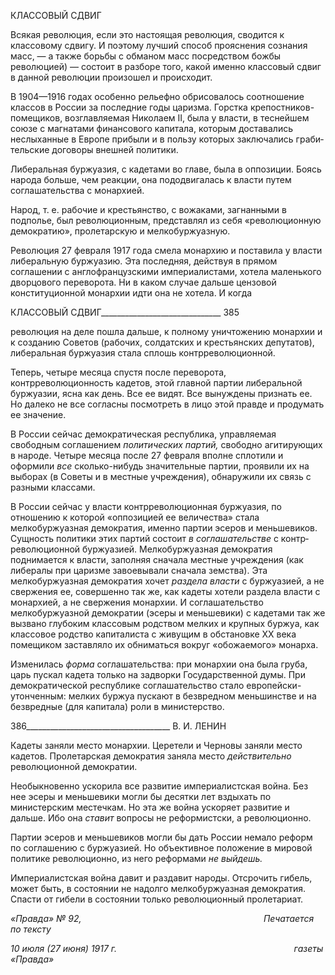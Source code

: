 КЛАССОВЫЙ СДВИГ

Всякая революция, если это настоящая революция, сводится к классовому сдвигу. И поэтому лучший способ прояснения сознания масс, — а также борьбы с обманом масс посредством божбы революцией) — состоит в разборе того, какой именно классовый сдвиг в данной революции произошел и происходит.

В 1904—1916 годах особенно рельефно обрисовалось соотношение классов в России за последние годы царизма. Горстка крепостников-помещиков, возглавляемая Никола­ем II, была у власти, в теснейшем союзе с магнатами финансового капитала, которым доставались неслыханные в Европе прибыли и в пользу которых заключались граби­тельские договоры внешней политики.

Либеральная буржуазия, с кадетами во главе, была в оппозиции. Боясь народа боль­ше, чем реакции, она пододвигалась к власти путем соглашательства с монархией.

Народ, т. е. рабочие и крестьянство, с вожаками, загнанными в подполье, был рево­люционным, представлял из себя «революционную демократию», пролетарскую и мел­кобуржуазную.

Революция 27 февраля 1917 года смела монархию и поставила у власти либеральную буржуазию. Эта последняя, действуя в прямом соглашении с англофранцузскими им­периалистами, хотела маленького дворцового переворота. Ни в каком случае дальше цензовой конституционной монархии идти она не хотела. И когда

  

КЛАССОВЫЙ СДВИГ______________________________ 385

революция на деле пошла дальше, к полному уничтожению монархии и к созданию Со­ветов (рабочих, солдатских и крестьянских депутатов), либеральная буржуазия стала сплошь контрреволюционной.

Теперь, четыре месяца спустя после переворота, контрреволюционность кадетов, этой главной партии либеральной буржуазии, ясна как день. Все ее видят. Все вынуж­дены признать ее. Но далеко не все согласны посмотреть в лицо этой правде и проду­мать ее значение.

В России сейчас демократическая республика, управляемая свободным соглашением _политических партий,_ свободно агитирующих в народе. Четыре месяца после 27 фев­раля вполне сплотили и оформили _все_ сколько-нибудь значительные партии, проявили их на выборах (в Советы и в местные учреждения), обнаружили их связь с разными классами.

В России сейчас у власти контрреволюционная буржуазия, по отношению к которой «оппозицией ее величества» стала мелкобуржуазная демократия, именно партии эсеров и меньшевиков. Сущность политики этих партий состоит _в соглашательстве_ с контр­революционной буржуазией. Мелкобуржуазная демократия поднимается к власти, за­полняя сначала местные учреждения (как либералы при царизме завоевывали сначала земства). Эта мелкобуржуазная демократия хочет _раздела власти_ с буржуазией, а не свержения ее, совершенно так же, как кадеты хотели раздела власти с монархией, а не свержения монархии. И соглашательство мелкобуржуазной демократии (эсеры и мень­шевики) с кадетами так же вызвано глубоким классовым родством мелких и крупных буржуа, как классовое родство капиталиста с живущим в обстановке XX века помещи­ком заставляло их обниматься вокруг «обожаемого» монарха.

Изменилась _форма_ соглашательства: при монархии она была груба, царь пускал ка­дета только на задворки Государственной думы. При демократической республике со­глашательство стало европейски-утонченным: мелких буржуа пускают в безвредном меньшинстве и на безвредные (для капитала) роли в министерство.

  

386____________________________________ В. И. ЛЕНИН

Кадеты заняли место монархии. Церетели и Черновы заняли место кадетов. Проле­тарская демократия заняла место _действительно_ революционной демократии.

Необыкновенно ускорила все развитие империалистская война. Без нее эсеры и меньшевики могли бы десятки лет вздыхать по министерским местечкам. Но эта же война ускоряет развитие и дальше. Ибо она _ставит_ вопросы не реформистски, а рево­люционно.

Партии эсеров и меньшевиков могли бы дать России немало реформ по соглашению с буржуазией. Но объективное положение в мировой политике революционно, из него реформами _не выйдешь._

Империалистская война давит и раздавит народы. Отсрочить гибель, может быть, в состоянии не надолго мелкобуржуазная демократия. Спасти от гибели в состоянии только революционный пролетариат.

_«Правда» № 92,                                                                          Печатается по тексту_

_10 июля (27 июня) 1917 г.                                                                        газеты «Правда»_